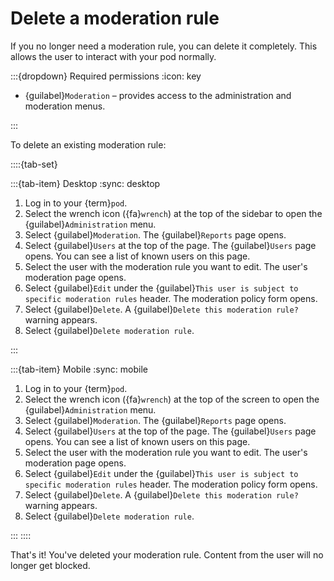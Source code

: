 # Delete a moderation rule

If you no longer need a moderation rule, you can delete it completely. This allows the user to interact with your pod normally.

:::{dropdown} Required permissions
:icon: key

- {guilabel}`Moderation` – provides access to the administration and moderation menus.

:::

To delete an existing moderation rule:

::::{tab-set}

:::{tab-item} Desktop
:sync: desktop

1. Log in to your {term}`pod`.
2. Select the wrench icon ({fa}`wrench`) at the top of the sidebar to open the {guilabel}`Administration` menu.
3. Select {guilabel}`Moderation`. The {guilabel}`Reports` page opens.
4. Select {guilabel}`Users` at the top of the page. The {guilabel}`Users` page opens. You can see a list of known users on this page.
5. Select the user with the moderation rule you want to edit. The user's moderation page opens.
6. Select {guilabel}`Edit` under the {guilabel}`This user is subject to specific moderation rules` header. The moderation policy form opens.
7. Select {guilabel}`Delete`. A {guilabel}`Delete this moderation rule?` warning appears.
8. Select {guilabel}`Delete moderation rule`.

:::

:::{tab-item} Mobile
:sync: mobile

1. Log in to your {term}`pod`.
2. Select the wrench icon ({fa}`wrench`) at the top of the screen to open the {guilabel}`Administration` menu.
3. Select {guilabel}`Moderation`. The {guilabel}`Reports` page opens.
4. Select {guilabel}`Users` at the top of the page. The {guilabel}`Users` page opens. You can see a list of known users on this page.
5. Select the user with the moderation rule you want to edit. The user's moderation page opens.
6. Select {guilabel}`Edit` under the {guilabel}`This user is subject to specific moderation rules` header. The moderation policy form opens.
7. Select {guilabel}`Delete`. A {guilabel}`Delete this moderation rule?` warning appears.
8. Select {guilabel}`Delete moderation rule`.

:::
::::

That's it! You've deleted your moderation rule. Content from the user will no longer get blocked.
